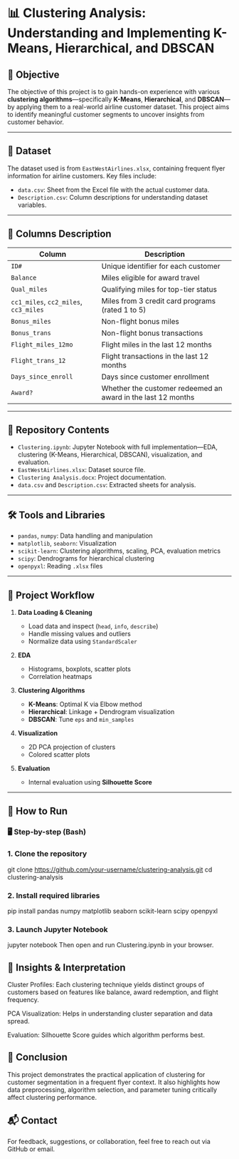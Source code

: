 # 📊 Clustering Analysis: Understanding and Implementing K-Means, Hierarchical, and DBSCAN

## 🎯 Objective

The objective of this project is to gain hands-on experience with various **clustering algorithms**—specifically **K-Means**, **Hierarchical**, and **DBSCAN**—by applying them to a real-world airline customer dataset. This project aims to identify meaningful customer segments to uncover insights from customer behavior.

---

## 📂 Dataset

The dataset used is from `EastWestAirlines.xlsx`, containing frequent flyer information for airline customers. Key files include:

- `data.csv`: Sheet from the Excel file with the actual customer data.
- `Description.csv`: Column descriptions for understanding dataset variables.

---

## 🧾 Columns Description

| Column | Description |
|--------|-------------|
| `ID#` | Unique identifier for each customer |
| `Balance` | Miles eligible for award travel |
| `Qual_miles` | Qualifying miles for top-tier status |
| `cc1_miles`, `cc2_miles`, `cc3_miles` | Miles from 3 credit card programs (rated 1 to 5) |
| `Bonus_miles` | Non-flight bonus miles |
| `Bonus_trans` | Non-flight bonus transactions |
| `Flight_miles_12mo` | Flight miles in the last 12 months |
| `Flight_trans_12` | Flight transactions in the last 12 months |
| `Days_since_enroll` | Days since customer enrollment |
| `Award?` | Whether the customer redeemed an award in the last 12 months |

---

## 📁 Repository Contents

- `Clustering.ipynb`: Jupyter Notebook with full implementation—EDA, clustering (K-Means, Hierarchical, DBSCAN), visualization, and evaluation.
- `EastWestAirlines.xlsx`: Dataset source file.
- `Clustering Analysis.docx`: Project documentation.
- `data.csv` and `Description.csv`: Extracted sheets for analysis.

---

## 🛠️ Tools and Libraries

- `pandas`, `numpy`: Data handling and manipulation
- `matplotlib`, `seaborn`: Visualization
- `scikit-learn`: Clustering algorithms, scaling, PCA, evaluation metrics
- `scipy`: Dendrograms for hierarchical clustering
- `openpyxl`: Reading `.xlsx` files

---

## 🔄 Project Workflow

1. **Data Loading & Cleaning**  
   - Load data and inspect (`head`, `info`, `describe`)
   - Handle missing values and outliers  
   - Normalize data using `StandardScaler`

2. **EDA**  
   - Histograms, boxplots, scatter plots  
   - Correlation heatmaps  

3. **Clustering Algorithms**  
   - **K-Means**: Optimal K via Elbow method  
   - **Hierarchical**: Linkage + Dendrogram visualization  
   - **DBSCAN**: Tune `eps` and `min_samples`  

4. **Visualization**  
   - 2D PCA projection of clusters  
   - Colored scatter plots  

5. **Evaluation**  
   - Internal evaluation using **Silhouette Score**

---

## 🚀 How to Run

### 🖥️ Step-by-step (Bash)


### 1. Clone the repository
git clone https://github.com/your-username/clustering-analysis.git
cd clustering-analysis

### 2. Install required libraries
pip install pandas numpy matplotlib seaborn scikit-learn scipy openpyxl

### 3. Launch Jupyter Notebook
jupyter notebook
Then open and run Clustering.ipynb in your browser.


## 📌 Insights & Interpretation
Cluster Profiles: Each clustering technique yields distinct groups of customers based on features like balance, award redemption, and flight frequency.

PCA Visualization: Helps in understanding cluster separation and data spread.

Evaluation: Silhouette Score guides which algorithm performs best.

## 🧠 Conclusion
This project demonstrates the practical application of clustering for customer segmentation in a frequent flyer context. It also highlights how data preprocessing, algorithm selection, and parameter tuning critically affect clustering performance.

## 📬 Contact
For feedback, suggestions, or collaboration, feel free to reach out via GitHub or email.

